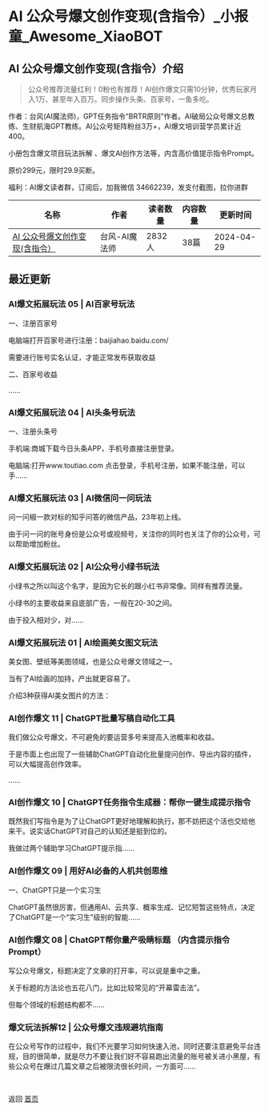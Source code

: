# AI 公众号爆文创作变现(含指令）_小报童_Awesome_XiaoBOT

## AI 公众号爆文创作变现(含指令）介绍
> 公众号推荐流量红利！0粉也有推荐！AI创作爆文只需10分钟，优秀玩家月入1万、甚至年入百万。同步操作头条、百家号，一鱼多吃。    
    
作者：台风(AI魔法师)，GPT任务指令“BRTR原则”作者。AI破局公众号爆文总教练、生财航海GPT教练。AI公众号矩阵粉丝3万+，AI爆文培训营学员累计近400。    
    
小册包含爆文项目玩法拆解 、爆文AI创作方法等，内含高价值提示指令Prompt。    
    
原价299元，限时29.9买断。    
    
福利：AI爆文读者群，订阅后，加我微信 34662239，发支付截图，拉你进群  
  


|名称|作者|读者数量|内容数量|更新时间|
|---|---|---|---|---|
|[AI 公众号爆文创作变现(含指令）](https://xiaobot.net/p/baowen?refer=9c3f1c95-a052-465a-9902-f6d75080262a)|台风-AI魔法师|2832人|38篇|2024-04-29|

## 最近更新
### AI爆文拓展玩法 05 | AI百家号玩法

一、注册百家号

电脑端打开百家号进行注册：baijiahao.baidu.com/

需要进行账号实名认证，才能正常发布获取收益

二、百家号收益

......

### AI爆文拓展玩法 04 | AI头条号玩法

一、注册头条号

手机端:商城下载今日头条APP，手机号直接注册登录。

电脑端:打开www.toutiao.com 点击登录，手机号注册，如果不能注册，可以手......

### AI爆文拓展玩法 03 | AI微信问一问玩法

问一问椒一款对标的知乎问答的微信产品，23年初上线。

由于问一问的账号身份是公众号或视频号，关注你的同时也关注了你的公众号，可以帮助增加粉丝。

### AI爆文拓展玩法 02 | AI公众号小绿书玩法

小绿书之所以叫这个名字，是因为它长的跟小红书非常像。同样有推荐流量。

小绿书的主要收益来自底部广告，一般在20-30之间。

由于投入相对少，对......

### AI爆文拓展玩法 01 | AI绘画美女图文玩法

美女图、壁纸等美图领域，也是公众号爆文领域之一。

当有了AI绘画的加持，产出就更容易了。

介绍3种获得AI美女图片的方法：

### AI创作爆文 11 | ChatGPT批量写稿自动化工具

我们做公众号爆文，不可避免的要运营多号来提高入池概率和收益。

于是市面上也出现了一些辅助ChatGPT自动化批量提问创作、导出内容的插件，可以大幅提高创作效率。

......

### AI创作爆文 10 | ChatGPT任务指令生成器：帮你一键生成提示指令

既然我们写指令是为了让ChatGPT更好地理解和执行，那不妨把这个活也交给他来干。说实话ChatGPT对自己的认知还是挺到位的。

我做过两个辅助学习ChatGPT提示指......

### AI创作爆文 09 | 用好AI必备的人机共创思维

一、ChatGPT只是一个实习生

ChatGPT虽然很厉害，但通用AI、云共享、概率生成、记忆短暂这些特点，决定了ChatGPT是一个“实习生”级别的智能......

### AI创作爆文 08 | ChatGPT帮你量产吸睛标题 （内含提示指令Prompt）

写公众号爆文，标题决定了文章的打开率，可以说是重中之重。

关于标题的方法论也五花八门，比如比较常见的“开幕雷击法”。

但每个领域的标题结构都不......

### 爆文玩法拆解12 | 公众号爆文违规避坑指南

在公众号写作的过程中，我们不光要学习如何快速入池，同时还要注意避免平台违规，目的很简单，就是尽力不要让我们好不容易跑出流量的账号被关进小黑屋，有些公众号在爆过几篇文章之后被限流很长时间，一方面可......


<a href="https://github.com/Reno9527/awesome-xiaobot" style="color: white; text-decoration: none;">awesome-xiaobot</a>

返回 [首页](../README.md)
